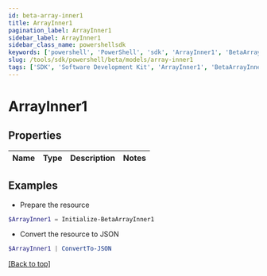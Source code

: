 ```yaml
---
id: beta-array-inner1
title: ArrayInner1
pagination_label: ArrayInner1
sidebar_label: ArrayInner1
sidebar_class_name: powershellsdk
keywords: ['powershell', 'PowerShell', 'sdk', 'ArrayInner1', 'BetaArrayInner1'] 
slug: /tools/sdk/powershell/beta/models/array-inner1
tags: ['SDK', 'Software Development Kit', 'ArrayInner1', 'BetaArrayInner1']
---
```



# ArrayInner1

## Properties

Name | Type | Description | Notes
------------ | ------------- | ------------- | -------------

## Examples

- Prepare the resource
```powershell
$ArrayInner1 = Initialize-BetaArrayInner1 
```

- Convert the resource to JSON
```powershell
$ArrayInner1 | ConvertTo-JSON
```


[[Back to top]](#) 

